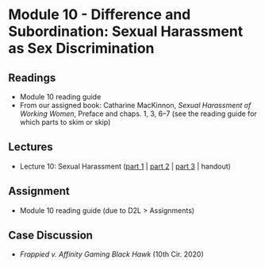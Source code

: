 # Module 10 - Difference and Subordination: Sexual Harassment as Sex Discrimination

## Readings

- Module 10 reading guide
- From our assigned book: Catharine MacKinnon, *Sexual Harassment of Working Women*, Preface and chaps. 1, 3, 6–7 (see the reading guide for which parts to skim or skip)

## Lectures

- Lecture 10: Sexual Harassment ([part 1](https://youtu.be/cn2qKm5mlk4) \| [part 2](https://youtu.be/1MCJx4IQDGo) \| [part 3](https://youtu.be/Dabpdeilnz8) \| handout)

## Assignment

- Module 10 reading guide (due to D2L > Assignments)

## Case Discussion

- *Frappied v. Affinity Gaming Black Hawk* (10th Cir. 2020)